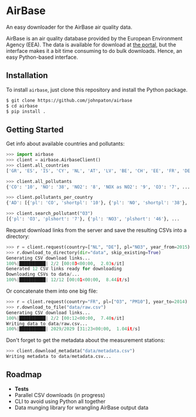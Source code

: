 # AirBase

An easy downloader for the AirBase air quality data.

AirBase is an air quality database provided by the European Environment Agency
(EEA). The data is available for download at
[the portal](http://discomap.eea.europa.eu/map/fme/AirQualityExport.htm), but
the interface makes it a bit time consuming to do bulk downloads. Hence, an easy
Python-based interface.

## Installation

To install `airbase`, just clone this repository and install the Python package.

```bash
$ git clone https://github.com/johnpaton/airbase
$ cd airbase
$ pip install .
```

## Getting Started

Get info about available countries and pollutants:

```python
>>> import airbase
>>> client = airbase.AirbaseClient()
>>> client.all_countries
['GR', 'ES', 'IS', 'CY', 'NL', 'AT', 'LV', 'BE', 'CH', 'EE', 'FR', 'DE', ...

>>> client.all_pollutants
{'CO': '10', 'NO': '38', 'NO2': '8', 'NOX as NO2': '9', 'O3': '7', ...

>>> client.pollutants_per_country
{'AD': [{'pl': 'CO', 'shortpl': '10'}, {'pl': 'NO', 'shortpl': '38'}, ...

>>> client.search_pollutant("O3")
[{'pl': 'O3', 'plshort': '7'}, {'pl': 'NO3', 'plshort': '46'}, ...
```

Request download links from the server and save the resulting CSVs into a directory:

```python
>>> r = client.request(country=["NL", "DE"], pl="NO3", year_from=2015)
>>> r.download_to_directory(dir="data", skip_existing=True)
Generating CSV download links...
100%|██████████| 2/2 [00:03<00:00,  2.03s/it]
Generated 12 CSV links ready for downloading
Downloading CSVs to data/...
100%|██████████| 12/12 [00:01<00:00,  8.44it/s]
```

Or concatenate them into one big file:

```python
>>> r = client.request(country="FR", pl=["O3", "PM10"], year_to=2014)
>>> r.download_to_file("data/raw.csv")
Generating CSV download links...
100%|██████████| 2/2 [00:12<00:00,  7.40s/it]
Writing data to data/raw.csv...
100%|██████████| 2029/2029 [31:23<00:00,  1.04it/s]
```

Don't forget to get the metadata about the measurement stations:

```python
>>> client.download_metadata("data/metadata.csv")
Writing metadata to data/metadata.csv...
```

## Roadmap

* **Tests**
* Parallel CSV downloads (in progress)
* CLI to avoid using Python all together
* Data munging library for wrangling AirBase output data
